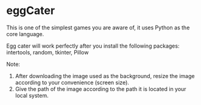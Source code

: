 # eggCater

This is one of the simplest games you are aware of, it uses Python as the core language.

Egg cater will work perfectly after you install the following packages: intertools, random, tkinter, Pillow

Note: 
1. After downloading the image used as the background, resize the image according to your convenience (screen size).
2. Give the path of the image according to the path it is located in your local system.
